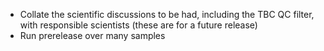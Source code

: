- Collate the scientific discussions to be had, including the TBC QC filter, with responsible scientists (these are for a future release)
- Run prerelease over many samples
